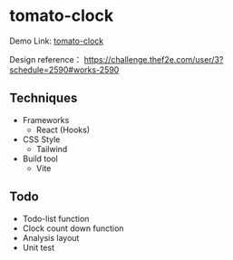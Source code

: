 # tomato-clock

Demo Link: [tomato-clock](https://tomato-clock-ivory.vercel.app/)

Design reference： https://challenge.thef2e.com/user/3?schedule=2590#works-2590

## Techniques

- Frameworks
  - React (Hooks)
- CSS Style
  - Tailwind
- Build tool
  - Vite

## Todo

- Todo-list function
- Clock count down function
- Analysis layout
- Unit test
